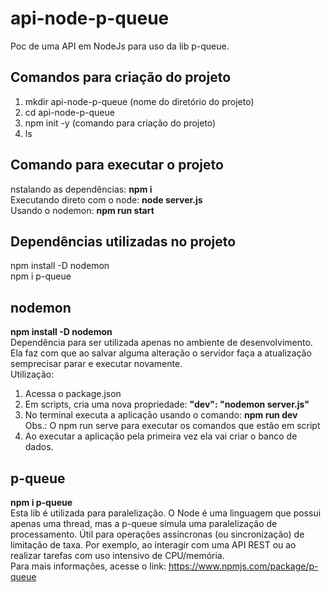 # api-node-p-queue  
Poc de uma API em NodeJs para uso da lib p-queue.  
  
## Comandos para criação do projeto  
1) mkdir api-node-p-queue (nome do diretório do projeto)  
2) cd api-node-p-queue  
3) npm init -y (comando para criação do projeto)  
4) ls  
  
## Comando para executar o projeto  
nstalando as dependências: **npm i**  
Executando direto com o node: **node server.js**  
Usando o nodemon: **npm run start**  
  
## Dependências utilizadas no projeto    
npm install -D nodemon  
npm i p-queue  
  
## nodemon  
**npm install -D nodemon**  
Dependência para ser utilizada apenas no ambiente de desenvolvimento.  
Ela faz com que ao salvar alguma alteração o servidor faça a atualização semprecisar parar e executar novamente.  
Utilização:  
1) Acessa o package.json  
2) Em scripts, cria uma nova propriedade: **"dev": "nodemon server.js"**  
3) No terminal executa a aplicação usando o comando: **npm run dev**  
Obs.: O npm run serve para executar os comandos que estão em script  
4) Ao executar a aplicação pela primeira vez ela vai criar o banco de dados.  
  
## p-queue  
**npm i p-queue**  
Esta lib é utilizada para paralelização. O Node é uma linguagem que possui apenas uma thread, mas a p-queue simula uma paralelização de processamento.
Útil para operações assíncronas (ou sincronização) de limitação de taxa. Por exemplo, ao interagir com uma API REST ou ao realizar tarefas com uso intensivo de CPU/memória.  
Para mais informações, acesse o link: https://www.npmjs.com/package/p-queue  

